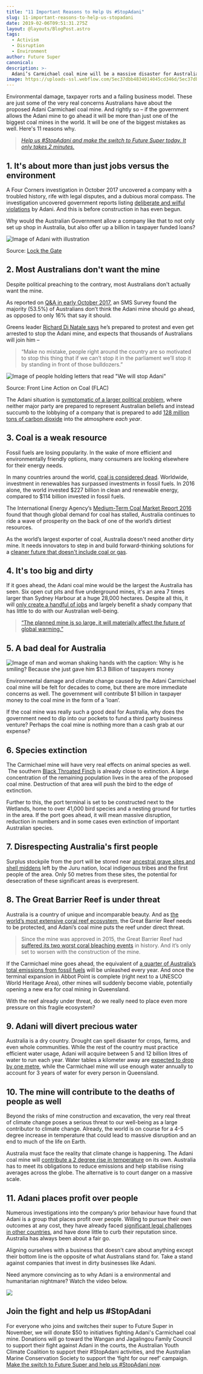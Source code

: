```yaml
---
title: "11 Important Reasons to Help Us #StopAdani"
slug: 11-important-reasons-to-help-us-stopadani
date: 2019-02-06T09:51:31.275Z
layout: @layouts/BlogPost.astro
tags:
  - Activism
  - Disruption
  - Environment
author: Future Super
canonical:
description: >-
  Adani’s Carmichael coal mine will be a massive disaster for Australians everywhere, and you can help Future Super stop it. Find out more.
image: https://uploads-ssl.webflow.com/5ec37dbb4834014045cd346d/5ec37dbc48340173a0cd3dad_stop%20adani%20(1).jpg
---
```


Environmental damage, taxpayer rorts and a failing business model. These are just some of the very real concerns Australians have about the proposed Adani Carmichael coal mine. And rightly so – if the government allows the Adani mine to go ahead it will be more than just one of the biggest coal mines in the world. It will be one of the biggest mistakes as well. Here's 11 reasons why.

> [_Help us #StopAdani and make the switch to Future Super today. It only takes 2 minutes._](https://www.myfuturesuper.com.au/switch/stopadani)

## 1\. It's about more than just jobs versus the environment

A Four Corners investigation in October 2017 uncovered a company with a troubled history, rife with legal disputes, and a dubious moral compass. The investigation uncovered government reports listing [deliberate and wilful violations](http://www.abc.net.au/4corners/digging-into-adani/9008500) by Adani. And this is before construction in has even begun.

Why would the Australian Government allow a company like that to not only set up shop in Australia, but also offer up a billion in taxpayer funded loans?

![Image of Adani with illustration](https://lh4.googleusercontent.com/rYBZ0RU002qPPnSg2MvECMj1MRLts-EEicfY9KStWSNG1PZ9SGo24DFNRzbW176hwiWPn5zNHbAp9VEVegbZeNOKDh4o4eaLBtHGtrXu3HUl3XGNLYXThtZQQL8Y2-IfB5F4urSp)

‍Source: [Lock the Gate](https://twitter.com/lockthegate/status/629609201199919104)

## 2\. Most Australians don't want the mine

Despite political preaching to the contrary, most Australians don't actually want the mine.

As reported on [Q&A in early October 2017](http://www.roymorgan.com/findings/7364-roy-morgan-snap-sms-survey-adani-coal-mine-october-2017-201710130323), an SMS Survey found the majority (53.5%) of Australians don’t think the Adani mine should go ahead, as opposed to only 16% that say it should.

Greens leader [Richard Di Natale says](http://www.theaustralian.com.au/national-affairs/adani-mine-wont-happen-greens-predict/news-story/7899ecf20b5897750ab1725a5e815f91) he’s prepared to protest and even get arrested to stop the Adani mine, and expects that thousands of Australians will join him –

> “Make no mistake, people right around the country are so motivated to stop this thing that if we can’t stop it in the parliament we’ll stop it by standing in front of those bulldozers.”

![Image of people holding letters that read "We will stop Adani"](https://lh5.googleusercontent.com/JGRfJbm_Bam99lTuplMD7goHLBnA2fTbeHPmJ1NDMjIou4H5hwhnMdwW1tQfkk6tWpBuVj5q9NrOVMApwJ8zPxq-sidy4hmyYkdlUcmq5mcowosr2ngK_z9WFAkuu-sAxGJAvYGC)

Source: Front Line Action on Coal (FLAC)

The Adani situation is [symptomatic of a larger political problem](https://newmatilda.com/2017/10/10/adanis-coal-mine-is-a-symptom-of-the-crisis-in-australian-politics/), where neither major party are prepared to represent Australian beliefs and instead succumb to the lobbying of a company that is prepared to add [128 million tons of carbon dioxide](https://sputniknews.com/asia/201704041052259467-environmentalists-alarmed-by-coal-mine/) into the atmosphere _each year_.

## 3\. Coal is a weak resource

Fossil fuels are losing popularity. In the wake of more efficient and environmentally friendly options, many consumers are looking elsewhere for their energy needs.

In many countries around the world, [coal is considered dead](https://www.ft.com/content/702822b6-46f0-11e7-8d27-59b4dd6296b8). Worldwide, investment in renewables has surpassed investments in fossil fuels. In 2016 alone, the world invested $227 billion in clean and renewable energy, compared to $114 billion invested in fossil fuels.

The International Energy Agency’s [Medium-Term Coal Market Report 2016](http://www.iea.org/bookshop/735-Medium-Term_Coal_Market_Report_2016) found that though global demand for coal has stalled, Australia continues to ride a wave of prosperity on the back of one of the world’s dirtiest resources.

As the world’s largest exporter of coal, Australia doesn't need another dirty mine. It needs innovators to step in and build forward-thinking solutions for a [cleaner future that doesn't include coal or gas](https://www.acf.org.au/clean_energy_target_lie).

## 4\. It's too big and dirty

If it goes ahead, the Adani coal mine would be the largest the Australia has seen. Six open cut pits and five underground mines, it's an area 7 times larger than Sydney Harbour at a huge 28,000 hectares. Despite all this, it will [only create a handful of jobs](https://newmatilda.com/2017/10/10/adanis-coal-mine-is-a-symptom-of-the-crisis-in-australian-politics/) and largely benefit a shady company that has little to do with our Australian well-being.

> [“The planned mine is so large, it will materially affect the future of global warming.”](https://newmatilda.com/2017/10/10/adanis-coal-mine-is-a-symptom-of-the-crisis-in-australian-politics/)

## 5\. A bad deal for Australia

![Image of man and woman shaking hands with the caption: Why is he smiling? Because she just gave him $1.3 Billion of taxpayers money](<https://uploads-ssl.webflow.com/5ec37dbb4834014045cd346d/5ec37dbc4834015d02cd3db8_why%20is%20he%20smiling%20(1).png>)

Environmental damage and climate change caused by the Adani Carmichael coal mine will be felt for decades to come, but there are more immediate concerns as well. The government will contribute $1 billion in taxpayer money to the coal mine in the form of a 'loan’.

If the coal mine was really such a good deal for Australia, why does the government need to dip into our pockets to fund a third party business venture? Perhaps the coal mine is nothing more than a cash grab at our expense?

## 6\. Species extinction

The Carmichael mine will have very real effects on animal species as well.  The southern [Black Throated Finch](http://m.greenpeace.org/australia/Global/australia/140218_Black-throated%20finch%20GP%20fact%20sheet%20FINAL.pdf) is already close to extinction. A large concentration of the remaining population lives in the area of the proposed coal mine. Destruction of that area will push the bird to the edge of extinction.

Further to this, the port terminal is set to be constructed next to the Wetlands, home to over 41,000 bird species and a nesting ground for turtles in the area. If the port goes ahead, it will mean massive disruption, reduction in numbers and in some cases even extinction of important Australian species.

## 7\. Disrespecting Australia's first people

Surplus stockpile from the port will be stored near [ancestral grave sites and shell middens](http://www.smh.com.au/lifestyle/murky-waters-20130701-2p5zz.html) left by the Juru nation, local indigenous tribes and the first people of the area. Only 50 metres from these sites, the potential for desecration of these significant areas is everpresent.

## 8\. The Great Barrier Reef is under threat

Australia is a country of unique and incomparable beauty. And as [the world’s most extensive coral reef ecosystem](http://whc.unesco.org/en/list/154), the Great Barrier Reef needs to be protected, and Adani’s coal mine puts the reef under direct threat.

> Since the mine was approved in 2015, the Great Barrier Reef had [suffered its two worst coral bleaching events](http://www.abc.net.au/news/2017-06-22/godfather-of-coral-urges-adani-mine-approval-rethink/8639082) in history. And it’s only set to worsen with the construction of the mine.

If the Carmichael mine goes ahead, the equivalent of [a quarter of Australia’s total emissions from fossil fuels](https://www.theguardian.com/commentisfree/2017/apr/07/its-either-adani-or-the-great-barrier-reef-are-we-willing-to-fight-for-a-wonder-of-the-world) will be unleashed every year. And once the terminal expansion in Abbot Point is complete (right next to a UNESCO World Heritage Area), other mines will suddenly become viable, potentially opening a new era for coal mining in Queensland.

With the reef already under threat, do we really need to place even more pressure on this fragile ecosystem?

## 9\. Adani will divert precious water

Australia is a dry country. Drought can spell disaster for crops, farms, and even whole communities. While the rest of the country must practice efficient water usage, Adani will acquire between 5 and 12 billion litres of water to run each year. Water tables a kilometer away are [expected to drop by one metre](http://m.greenpeace.org/australia/en/high/news/climate/Top-10-reasons-why-Carmichael-mega-mine-is-a-REALLY-bad-idea/), while the Carmichael mine will use enough water annually to account for 3 years of water for every person in Queensland.

## 10\. The mine will contribute to the deaths of people as well

Beyond the risks of mine construction and excavation, the very real threat of climate change poses a serious threat to our well-being as a large contributor to climate change. Already, the world is on course for a 4-5 degree increase in temperature that could lead to massive disruption and an end to much of the life on Earth.

Australia must face the reality that climate change is happening. The Adani coal mine will [contribute a 2 degree rise in temperature](http://www.smh.com.au/comment/this-is-not-rhetoric-approving-the-adani-coal-mine-will-kill-people-20170518-gw7nv9.html) on its own. Australia has to meet its obligations to reduce emissions and help stabilise rising averages across the globe. The alternative is to court danger on a massive scale.

## 11\. Adani places profit over people

Numerous investigations into the company’s prior behaviour have found that Adani is a group that places profit over people. Willing to pursue their own outcomes at any cost, they have already faced [significant legal challenges in other countries](http://www.abc.net.au/4corners/digging-into-adani/9008500), and have done little to curb their reputation since. Australia has always been about a fair go.

Aligning ourselves with a business that doesn't care about anything except their bottom line is the opposite of what Australians stand for. Take a stand against companies that invest in dirty businesses like Adani.

Need anymore convincing as to why Adani is a environmental and humanitarian nightmare? Watch the video below.

![](https://lh6.googleusercontent.com/utk5j1uQdt8JPq6SZ-p2Z_GEHoM16NcRSRiXAH8PtS7JZezW9BPOuFk4JGWZPYL4s-4irYzWvT7rzNRGiNctFueI8l-Sa4jN9hFZ78gO5Mb7U6BaNX3dg4or4v337cYrlfj2y6-f)

## Join the fight and help us #StopAdani

For everyone who joins and switches their super to Future Super in November, we will donate $50 to initiatives fighting Adani's Carmichael coal mine. Donations will go toward the Wangan and Jagalingou Family Council to support their fight against Adani in the courts, the Australian Youth Climate Coalition to support their #StopAdani activities, and the Australian Marine Conservation Society to support the ‘fight for our reef’ campaign. [Make the switch to Future Super and help us #StopAdani now](https://www.myfuturesuper.com.au/join).
